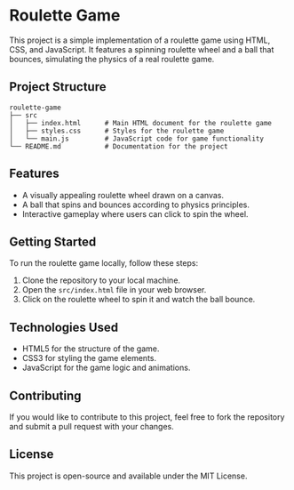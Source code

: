 # Roulette Game

This project is a simple implementation of a roulette game using HTML, CSS, and JavaScript. It features a spinning roulette wheel and a ball that bounces, simulating the physics of a real roulette game.

## Project Structure

```
roulette-game
├── src
│   ├── index.html      # Main HTML document for the roulette game
│   ├── styles.css      # Styles for the roulette game
│   └── main.js         # JavaScript code for game functionality
└── README.md           # Documentation for the project
```

## Features

- A visually appealing roulette wheel drawn on a canvas.
- A ball that spins and bounces according to physics principles.
- Interactive gameplay where users can click to spin the wheel.

## Getting Started

To run the roulette game locally, follow these steps:

1. Clone the repository to your local machine.
2. Open the `src/index.html` file in your web browser.
3. Click on the roulette wheel to spin it and watch the ball bounce.

## Technologies Used

- HTML5 for the structure of the game.
- CSS3 for styling the game elements.
- JavaScript for the game logic and animations.

## Contributing

If you would like to contribute to this project, feel free to fork the repository and submit a pull request with your changes. 

## License

This project is open-source and available under the MIT License.